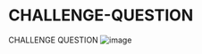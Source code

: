 # CHALLENGE-QUESTION
CHALLENGE QUESTION
![image](https://github.com/mayankm2105/CHALLENGE-QUESTION/assets/151140744/bc2ead96-bb24-4b2a-92b4-42ffa4ef5f2e)
